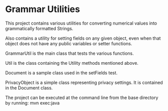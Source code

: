 # Grammar Utilities
This project contains various utilities for converting numerical values into grammatically formatted Strings.

Also contains a utility for setting fields on any given object, even when that object does not have any public variables or setter functions.

GrammarUtil is the main class that tests the various functions.

Util is the class containing the Utility methods mentioned above.

Document is a sample class used in the setFields test.

PrivacyObject is a simple class representing privacy settings.  It is contained in the Document class.

The project can be executed at the command line from the base directory by running: mvn exec:java


